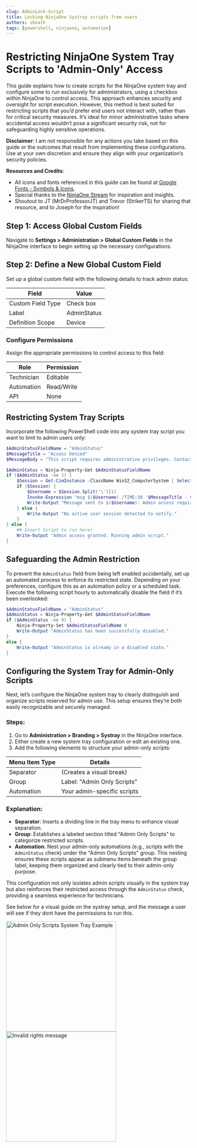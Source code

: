 ```yaml
---
slug: AdminLock-Script
title: Locking NinjaOne Systray scripts from users
authors: sheath
tags: [powershell, ninjaone, automation]
---
```


# Restricting NinjaOne System Tray Scripts to 'Admin-Only' Access

This guide explains how to create scripts for the NinjaOne system tray and configure some to run exclusively for administrators, using a checkbox within NinjaOne to control access. This approach enhances security and oversight for script execution. However, this method is best suited for restricting scripts that you’d prefer end users not interact with, rather than for critical security measures. It’s ideal for minor administrative tasks where accidental access wouldn’t pose a significant security risk, not for safeguarding highly sensitive operations.

**Disclaimer**: I am not responsible for any actions you take based on this guide or the outcomes that result from implementing these configurations. Use at your own discretion and ensure they align with your organization’s security policies.

**Resources and Credits**:  
- All icons and fonts referenced in this guide can be found at [Google Fonts - Symbols & Icons](https://fonts.google.com/icons?icon.size=24&icon.color=%23e3e3e3).  
- Special thanks to the [NinjaOne Stream](https://www.youtube.com/watch?v=qBhk0awc3-c) for inspiration and insights.  
- Shoutout to JT (MrDrProfessorJT) and Trevor (StrikerTS) for sharing that resource, and to Joseph for the inspiration!

## Step 1: Access Global Custom Fields
Navigate to **Settings > Administration > Global Custom Fields** in the NinjaOne interface to begin setting up the necessary configurations.

## Step 2: Define a New Global Custom Field
Set up a global custom field with the following details to track admin status:

| Field             | Value        |
|-------------------|--------------|
| Custom Field Type | Check box    |
| Label            | AdminStatus  |
| Definition Scope | Device       |

### Configure Permissions
Assign the appropriate permissions to control access to this field:

| Role         | Permission   |
|--------------|--------------|
| Technician   | Editable     |
| Automation   | Read/Write   |
| API          | None         |

## Restricting System Tray Scripts
Incorporate the following PowerShell code into any system tray script you want to limit to admin users only:

```powershell
$AdminStatusFieldName = "AdminStatus"
$MessageTitle = "Access Denied"
$MessageBody = "This script requires administrative privileges. Contact your admin for assistance."

$AdminStatus = Ninja-Property-Get $AdminStatusFieldName
if ($AdminStatus -ne 1) {
    $Session = Get-CimInstance -ClassName Win32_ComputerSystem | Select-Object -ExpandProperty UserName
    if ($Session) {
        $Username = $Session.Split('\')[1]
        Invoke-Expression "msg $($Username) /TIME:30 '$MessageTitle - $MessageBody'"
        Write-Output "Message sent to $($Username): Admin access required."
    } else {
        Write-Output "No active user session detected to notify."
    }
} else {
    ## Insert Script to run here!
    Write-Output "Admin access granted. Running admin script."
}
```

## Safeguarding the Admin Restriction

To prevent the `AdminStatus` field from being left enabled accidentally, set up an automated process to enforce its restricted state. 
Depending on your preferences, configure this as an automation policy or a scheduled task. 
Execute the following script hourly to automatically disable the field if it’s been overlooked:

```powershell
$AdminStatusFieldName = "AdminStatus"
$AdminStatus = Ninja-Property-Get $AdminStatusFieldName
if ($AdminStatus -ne 0) {
    Ninja-Property-Set $AdminStatusFieldName 0
    Write-Output "AdminStatus has been successfully disabled."
}
else {
    Write-Output "AdminStatus is already in a disabled state."
}
```
## Configuring the System Tray for Admin-Only Scripts

Next, let’s configure the NinjaOne system tray to clearly distinguish and organize scripts reserved for admin use. This setup ensures they’re both easily recognizable and securely managed.

### Steps:
1. Go to **Administration > Branding > Systray** in the NinjaOne interface.
2. Either create a new system tray configuration or edit an existing one.
3. Add the following elements to structure your admin-only scripts:

| Menu Item Type    | Details                     |
|-------------------|-----------------------------|
| Separator         | (Creates a visual break)   |
| Group             | Label: "Admin Only Scripts" |
| Automation        | Your admin-specific scripts |

### Explanation:
- **Separator**: Inserts a dividing line in the tray menu to enhance visual separation.
- **Group**: Establishes a labeled section titled "Admin Only Scripts" to categorize restricted scripts.
- **Automation**: Nest your admin-only automations (e.g., scripts with the `AdminStatus` check) under the "Admin Only Scripts" group. This nesting ensures these scripts appear as submenu items beneath the group label, keeping them organized and clearly tied to their admin-only purpose.

This configuration not only isolates admin scripts visually in the system tray but also reinforces their restricted access through the `AdminStatus` check, providing a seamless experience for technicians.

See below for a visual guide on the systray setup, and the message a user will see if they dont have the permissions to run this.

<img src="https://github.com/user-attachments/assets/6fa5af98-e91d-49a6-b1e8-24e474745bb1" alt="Admin Only Scripts System Tray Example" width="300" /> <img src="https://github.com/user-attachments/assets/3e9481d7-bfbc-4106-90d4-dc4b03d5a6c7" alt="Invalid rights message" width="300" />


